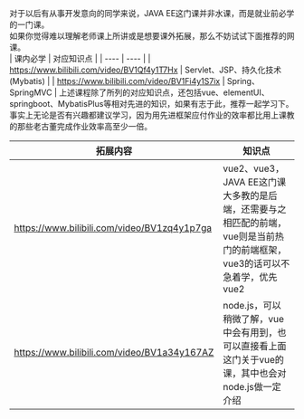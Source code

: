 对于以后有从事开发意向的同学来说，JAVA EE这门课并非水课，而是就业前必学的一门课。  
如果你觉得难以理解老师课上所讲或是想要课外拓展，那么不妨试试下面推荐的网课。  
|  课内必学   | 对应知识点  |
|  ----  | ----  |
| https://www.bilibili.com/video/BV1Qf4y1T7Hx | Servlet、JSP、持久化技术(Mybatis) |
| https://www.bilibili.com/video/BV1Fi4y1S7ix | Spring、SpringMVC |
上述课程除了所列的对应知识点，还包括vue、elementUI、springboot、MybatisPlus等相对先进的知识，如果有志于此，推荐一起学习下。事实上无论是否有兴趣都建议学习，因为用先进框架应付作业的效率都比用上课教的那些老古董完成作业效率高至少一倍。    

|  拓展内容   | 知识点  |
|  ----  | ----  |
| https://www.bilibili.com/video/BV1zq4y1p7ga | vue2、vue3，JAVA EE这门课大多教的是后端，还需要与之相匹配的前端，vue则是当前热门的前端框架，vue3的话可以不急着学，优先vue2 |
| https://www.bilibili.com/video/BV1a34y167AZ | node.js，可以稍微了解，vue中会有用到，也可以直接看上面这门关于vue的课，其中也会对node.js做一定介绍 |

